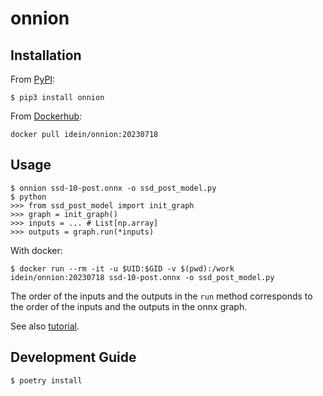 # onnion

## Installation
From [PyPI](https://pypi.org/project/onnion/):

```
$ pip3 install onnion
```

From [Dockerhub](https://hub.docker.com/repository/docker/idein/onnion):

```
docker pull idein/onnion:20230718
```


## Usage

```
$ onnion ssd-10-post.onnx -o ssd_post_model.py
$ python
>>> from ssd_post_model import init_graph
>>> graph = init_graph()
>>> inputs = ... # List[np.array]
>>> outputs = graph.run(*inputs)
```

With docker:

```
$ docker run --rm -it -u $UID:$GID -v $(pwd):/work idein/onnion:20230718 ssd-10-post.onnx -o ssd_post_model.py
```

The order of the inputs and the outputs in the `run` method corresponds to the order of the inputs and the outputs in the onnx graph.

See also [tutorial](https://github.com/Idein/onnion/tree/master#tutorial).

## Development Guide

```
$ poetry install
```
